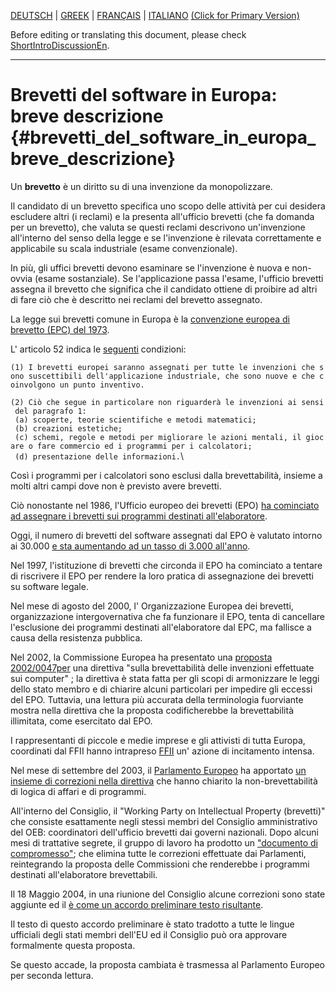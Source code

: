 [ DEUTSCH](ShortIntroDe "wikilink") \|
[GREEK](http://epatents.hellug.gr/pages/short_introduction "wikilink")
\| [ FRANÇAIS](ShortIntroFr "wikilink") \| [
ITALIANO](ShortIntroIT "wikilink") [ (Click for Primary
Version)](ShortIntroEn "wikilink")

Before editing or translating this document, please check
[ShortIntroDiscussionEn](ShortIntroDiscussionEn "wikilink").

------------------------------------------------------------------------

# Brevetti del software in Europa: breve descrizione {#brevetti_del_software_in_europa_breve_descrizione}

Un **brevetto** è un diritto su di una invenzione da monopolizzare.

Il candidato di un brevetto specifica uno scopo delle attività per cui
desidera escludere altri (i reclami) e la presenta all\'ufficio brevetti
(che fa domanda per un brevetto), che valuta se questi reclami
descrivono un\'invenzione all\'interno del senso della legge e se
l\'invenzione è rilevata correttamente e applicabile su scala
industriale (esame convenzionale).

In più, gli uffici brevetti devono esaminare se l\'invenzione è nuova e
non-ovvia (esame sostanziale). Se l\'applicazione passa l\'esame,
l\'ufficio brevetti assegna il brevetto che significa che il candidato
ottiene di proibire ad altri di fare ciò che è descritto nei reclami del
brevetto assegnato.

La legge sui brevetti comune in Europa è la [convenzione europea di
brevetto (EPC) del
1973](http://www.european-patent-office.org/legal/epc/ "wikilink").

L\' articolo 52 indica le
[seguenti](http://swpat.ffii.org/analysis/epc52/ "wikilink") condizioni:

`(1) I brevetti europei saranno assegnati per tutte le invenzioni che sono suscettibili dell'applicazione industriale, che sono nuove e che coinvolgono un punto inventivo. `

`(2) Ciò che segue in particolare non riguarderà le invenzioni ai sensi del paragrafo 1:`\
` (a) scoperte, teorie scientifiche e metodi matematici;`\
` (b) creazioni estetiche;`\
` (c) schemi, regole e metodi per migliorare le azioni mentali, il giocare o fare commercio ed i programmi per i calcolatori;`\
` (d) presentazione delle informazioni.`\

Così i programmi per i calcolatori sono esclusi dalla brevettabilità,
insieme a molti altri campi dove non è previsto avere brevetti.

Ciò nonostante nel 1986, l\'Ufficio europeo dei brevetti (EPO) [ha
cominciato ad assegnare i brevetti sui programmi destinati
all\'elaboratore](http://swpat.ffii.org/papers/epo-t840208/index.en.html "wikilink").

Oggi, il numero di brevetti del software assegnati dal EPO è valutato
intorno ai 30.000 [e sta aumentando ad un tasso di 3.000
all\'anno](http://swpat.ffii.org/patents/stats/index.en.html "wikilink").

Nel 1997, l\'istituzione di brevetti che circonda il EPO ha cominciato a
tentare di riscrivere il EPO per rendere la loro pratica di assegnazione
dei brevetti su software legale.

Nel mese di agosto del 2000, l\' Organizzazione Europea dei brevetti,
organizzazione intergovernativa che fa funzionare il EPO, tenta di
cancellare l\'esclusione dei programmi destinati all\'elaboratore dal
EPC, ma fallisce a causa della resistenza pubblica.

Nel 2002, la Commissione Europea ha presentato una [proposta
2002/0047per](http://swpat.ffii.org/papers/eubsa-swpat0202/ "wikilink")
una direttiva \"sulla brevettabilità delle invenzioni effettuate sui
computer\" ; la direttiva è stata fatta per gli scopi di armonizzare le
leggi dello stato membro e di chiarire alcuni particolari per impedire
gli eccessi del EPO. Tuttavia, una lettura più accurata della
terminologia fuorviante mostra nella direttiva che la proposta
codificherebbe la brevettabilità illimitata, come esercitato dal EPO.

I rappresentanti di piccole e medie imprese e gli attivisti di tutta
Europa, coordinati dal FFII hanno intrapreso
[FFII](http://www.ffii.org/ "wikilink") un\' azione di incitamento
intensa.

Nel mese di settembre del 2003, il [Parlamento
Europeo](http://swpat.ffii.org/news/03/plen0924/index.en.html "wikilink")
ha apportato [un insieme di correzioni nella
direttiva](http://swpat.ffii.org/papers/europarl0309/index.en.html "wikilink")
che hanno chiarito la non-brevettabilità di logica di affari e di
programmi.

All\'interno del Consiglio, il \"Working Party on Intellectual Property
(brevetti)\" che consiste esattamente negli stessi membri del Consiglio
amministrativo del OEB: coordinatori dell\'ufficio brevetti dai governi
nazionali. Dopo alcuni mesi di trattative segrete, il gruppo di lavoro
ha prodotto un [\"documento di
compromesso\"](http://swpat.ffii.org/papers/europarl0309/cons0401/index.en.html "wikilink");
che elimina tutte le correzioni effettuate dai Parlamenti, reintegrando
la proposta delle Commissioni che renderebbe i programmi destinati
all\'elaboratore brevettabili.

Il 18 Maggio 2004, in una riunione del Consiglio alcune correzioni sono
state aggiunte ed il [è come un accordo preliminare testo
risultante](http://kwiki.ffii.org/?Cons040518En "wikilink").

Il testo di questo accordo preliminare è stato tradotto a tutte le
lingue ufficiali degli stati membri dell\'EU ed il Consiglio può ora
approvare formalmente questa proposta.

Se questo accade, la proposta cambiata è trasmessa al Parlamento Europeo
per seconda lettura.

